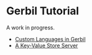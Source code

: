 # Gerbil Tutorial

A work in progress.

- [Custom Languages in Gerbil](tutorial/lang.md)
- [A Key-Value Store Server](tutorial/kvstore.md)
